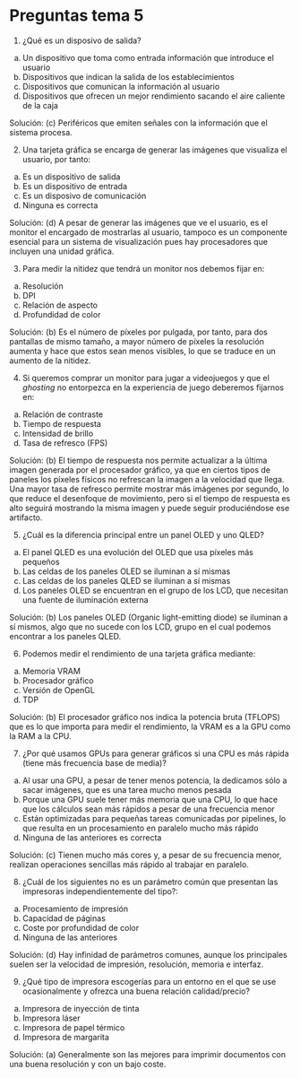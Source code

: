 # Preguntas tema 5
1. ¿Qué es un disposivo de salida?
<ol type="a">
  <li>Un dispositivo que toma como entrada información que introduce el usuario</li>
  <li>Dispositivos que indican la salida de los establecimientos</li>
  <li>Dispositivos que comunican la información al usuario</li>
  <li>Dispositivos que ofrecen un mejor rendimiento sacando el aire caliente de la caja</li>
</ol>

Solución: (c) Periféricos que emiten señales con la información que el sistema procesa.

2. Una tarjeta gráfica se encarga de generar las imágenes que visualiza el usuario, por tanto:
<ol type="a">
  <li>Es un dispositivo de salida</li>
  <li>Es un dispositivo de entrada</li>
  <li>Es un disposivo de comunicación</li>
  <li>Ninguna es correcta</li>
</ol>

Solución: (d) A pesar de generar las imágenes que ve el usuario, es el monitor el encargado de mostrarlas al usuario, tampoco es un componente esencial para un sistema de visualización pues hay procesadores que incluyen una unidad gráfica.

3. Para medir la nitidez que tendrá un monitor nos debemos fijar en:
<ol type="a">
  <li>Resolución</li>
  <li>DPI</li>
  <li>Relación de aspecto</li>
  <li>Profundidad de color</li>
</ol>
Solución: (b) Es el número de píxeles por pulgada, por tanto, para dos pantallas de mismo tamaño, a mayor número de píxeles la resolución aumenta y hace que estos sean menos visibles, lo que se traduce en un aumento de la nitidez.

4. Si queremos comprar un monitor para jugar a videojuegos y que el *ghosting* no entorpezca en la experiencia de juego deberemos fijarnos en:
<ol type="a">
  <li>Relación de contraste</li>
  <li>Tiempo de respuesta</li>
  <li>Intensidad de brillo</li>
  <li>Tasa de refresco (FPS)</li>
</ol>

Solución: (b) El tiempo de respuesta nos permite actualizar a la última imagen generada por el procesador gráfico, ya que en ciertos tipos de paneles los píxeles físicos no refrescan la imagen a la velocidad que llega. Una mayor tasa de refresco permite mostrar más imágenes por segundo, lo que reduce el desenfoque de movimiento, pero si el tiempo de respuesta es alto seguirá mostrando la misma imagen y puede seguir produciéndose ese artifacto.

5. ¿Cuál es la diferencia principal entre un panel OLED y uno QLED?
<ol type="a">
  <li>El panel QLED es una evolución del OLED que usa píxeles más pequeños</li>
  <li>Las celdas de los paneles OLED se iluminan a sí mismas</li>
  <li>Las celdas de los paneles QLED se iluminan a sí mismas</li>
  <li>Los paneles OLED se encuentran en el grupo de los LCD, que necesitan una fuente de iluminación externa</li>
</ol>

Solución: (b) Los paneles OLED (Organic light-emitting diode) se iluminan a sí mismos, algo que no sucede con los LCD, grupo en el cual podemos encontrar a los paneles QLED.

6. Podemos medir el rendimiento de una tarjeta gráfica mediante:
<ol type="a">
  <li>Memoria VRAM</li>
  <li>Procesador gráfico</li>
  <li>Versión de OpenGL</li>
  <li>TDP</li>
</ol>

Solución: (b) El procesador gráfico nos indica la potencia bruta (TFLOPS) que es lo que importa para medir el rendimiento, la VRAM es a la GPU como la RAM a la CPU.

7. ¿Por qué usamos GPUs para generar gráficos si una CPU es más rápida (tiene más frecuencia base de media)?
<ol type="a">
  <li>Al usar una GPU, a pesar de tener menos potencia, la dedicamos sólo a sacar imágenes, que es una tarea mucho menos pesada</li>
  <li>Porque una GPU suele tener más memoria que una CPU, lo que hace que los cálculos sean más rápidos a pesar de una frecuencia menor</li>
  <li>Están optimizadas para pequeñas tareas comunicadas por pipelines, lo que resulta en un procesamiento en paralelo mucho más rápido</li>
  <li>Ninguna de las anteriores es correcta</li>
</ol>

Solución: (c) Tienen mucho más cores y, a pesar de su frecuencia menor, realizan operaciones sencillas más rápido al trabajar en paralelo.

8. ¿Cuál de los siguientes no es un parámetro común que presentan las impresoras independientemente del tipo?:
<ol type="a">
  <li>Procesamiento de impresión</li>
  <li>Capacidad de páginas</li>
  <li>Coste por profundidad de color</li>
  <li>Ninguna de las anteriores</li>
</ol>

Solución: (d) Hay infinidad de parámetros comunes, aunque los principales suelen ser la velocidad de impresión, resolución, memoria e interfaz.

9. ¿Qué tipo de impresora escogerías para un entorno en el que se use ocasionalmente y ofrezca una buena relación calidad/precio?
<ol type="a">
  <li>Impresora de inyección de tinta</li>
  <li>Impresora láser</li>
  <li>Impresora de papel térmico</li>
  <li>Impresora de margarita</li>
</ol>

Solución: (a) Generalmente son las mejores para imprimir documentos con una buena resolución y con un bajo coste.
